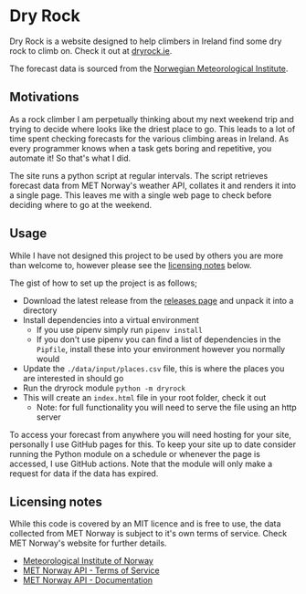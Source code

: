 # Dry Rock

Dry Rock is a website designed to help climbers in Ireland find some dry rock to
climb on. Check it out at [dryrock.ie](https://dryrock.ie).

The forecast data is sourced from the [Norwegian Meteorological
Institute](https://www.met.no/en).

## Motivations

As a rock climber I am perpetually thinking about my next weekend trip and
trying to decide where looks like the driest place to go. This leads to a lot of
time spent checking forecasts for the various climbing areas in Ireland. As
every programmer knows when a task gets boring and repetitive, you automate it!
So that's what I did.

The site runs a python script at regular intervals. The script retrieves
forecast data from MET Norway's weather API, collates it and renders it into a
single page. This leaves me with a single web page to check before deciding
where to go at the weekend.

## Usage

While I have not designed this project to be used by others you are more than
welcome to, however please see the [licensing notes](#licensing-notes) below.

The gist of how to set up the project is as follows;

- Download the latest release from the [releases
  page](https://github.com/Rory-Sullivan/Dry-Rock/releases) and unpack it into a
  directory
- Install dependencies into a virtual environment
  - If you use pipenv simply run ``pipenv install``
  - If you don't use pipenv you can find a list of dependencies in the
    ``Pipfile``, install these into your environment however you normally would
- Update the ``./data/input/places.csv`` file, this is where the places you are
  interested in should go
- Run the dryrock module ``python -m dryrock``
- This will create an ``index.html`` file in your root folder, check it out
  - Note: for full functionality you will need to serve the file using an http
    server

To access your forecast from anywhere you will need hosting for your site,
personally I use GitHub pages for this. To keep your site up to date consider
running the Python module on a schedule or whenever the page is accessed, I use
GitHub actions. Note that the module will only make a request for data if the
data has expired.

## Licensing notes

While this code is covered by an MIT licence and is free to use, the data
collected from MET Norway is subject to it's own terms of service. Check MET
Norway's website for further details.

- [Meteorological Institute of Norway](https://www.met.no/en)
- [MET Norway API - Terms of Service](https://api.met.no/doc/TermsOfService)
- [MET Norway API - Documentation](https://api.met.no/)
